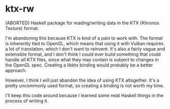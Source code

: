 # ktx-rw
(ABORTED) Haskell package for reading/writing data in the KTX (Khronos Texture) format.

I'm abandoning this because KTX is kind of a pain to work with.  The format is inherently
tied to OpenGL, which means that using it with Vulkan requires a lot of translation, which
I don't want to reinvent.  It's also a fairly vague and extensible format, and I don't
think I could ever build something that could handle *all* KTX files, since what they may
contain is subject to changes in the OpenGL spec.  Creating a libktx binding would probably
be a better approach.

However, I think I will just abandon the idea of using KTX altogether.  It's a pretty
uncommonly used format, so creating a binding is not worth my time.

I'll keep this code around because I learned some neat Haskell things in the process of writing it.
